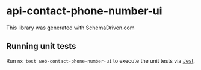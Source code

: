 
# api-contact-phone-number-ui

This library was generated with SchemaDriven.com

## Running unit tests

Run `nx test web-contact-phone-number-ui` to execute the unit tests via [Jest](https://jestjs.io).

